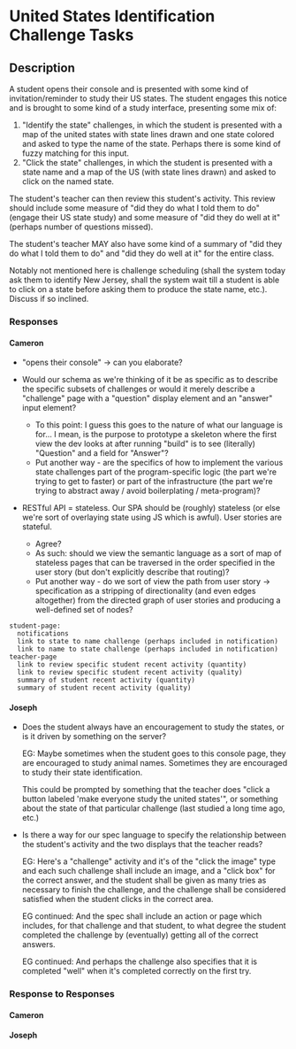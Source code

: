 # United States Identification Challenge Tasks

## Description

A student opens their console and is presented with some kind of invitation/reminder to study their US states. The student engages this notice and is brought to some kind of a study interface, presenting some mix of:

1. "Identify the state" challenges, in which the student is presented with a map of the united states with state lines drawn and one state colored and asked to type the name of the state. Perhaps there is some kind of fuzzy matching for this input.
2. "Click the state" challenges, in which the student is presented with a state name and a map of the US (with state lines drawn) and asked to click on the named state.

The student's teacher can then review this student's activity. This review should include some measure of "did they do what I told them to do" (engage their US state study) and some measure of "did they do well at it"(perhaps number of questions missed).

The student's teacher MAY also have some kind of a summary of "did they do what I told them to do" and "did they do well at it" for the entire class.

Notably not mentioned here is challenge scheduling (shall the system today ask them to identify New Jersey, shall the system wait till a student is able to click on a state before asking them to produce the state name, etc.). Discuss if so inclined.

### Responses

#### Cameron

- "opens their console" -> can you elaborate?

- Would our schema as we're thinking of it be as specific as to describe the specific subsets of challenges or would it merely describe a "challenge" page with a "question" display element and an "answer" input element?

  - To this point: I guess this goes to the nature of what our language is for... I mean, is the purpose to prototype a skeleton where the first view the dev looks at after running "build" is to see (literally) "Question" and a field for "Answer"?
  - Put another way - are the specifics of how to implement the various state challenges part of the program-specific logic (the part we're trying to get to faster) or part of the infrastructure (the part we're trying to abstract away / avoid boilerplating / meta-program)?

- RESTful API = stateless.  Our SPA should be (roughly) stateless (or else we're sort of overlaying state using JS which is awful).  User stories are stateful.
  - Agree?
  - As such: should we view the semantic language as a sort of map of stateless pages that can be traversed in the order specified in the user story (but don't explicitly describe that routing)?
  - Put another way - do we sort of view the path from user story -> specification as a stripping of directionality (and even edges altogether) from the directed graph of user stories and producing a well-defined set of nodes?

```
student-page:
  notifications
  link to state to name challenge (perhaps included in notification)
  link to name to state challenge (perhaps included in notification)
teacher-page
  link to review specific student recent activity (quantity)
  link to review specific student recent activity (quality)
  summary of student recent activity (quantity)
  summary of student recent activity (quality)
```

#### Joseph

* Does the student always have an encouragement to study the states, or is it driven by something on the server?

  EG: Maybe sometimes when the student goes to this console page, they are encouraged to study animal names. Sometimes they are encouraged to study their state identification.
  
  This could be prompted by something that the teacher does "click a button labeled 'make everyone study the united states'", or something about the state of that particular challenge (last studied a long time ago, etc.)
  
* Is there a way for our spec language to specify the relationship between the student's activity and the two displays that the teacher reads?

  EG: Here's a "challenge" activity and it's of the "click the image" type and each such challenge shall include an image, and a "click box" for the correct answer, and the student shall be given as many tries as necessary to finish the challenge, and the challenge shall be considered satisfied when the student clicks in the correct area.
  
  EG continued: And the spec shall include an action or page which includes, for that challenge and that student, to what degree the student completed the challenge by (eventually) getting all of the correct answers.
  
  EG continued: And perhaps the challenge also specifies that it is completed "well" when it's completed correctly on the first try.
  
  

### Response to Responses

#### Cameron

#### Joseph
